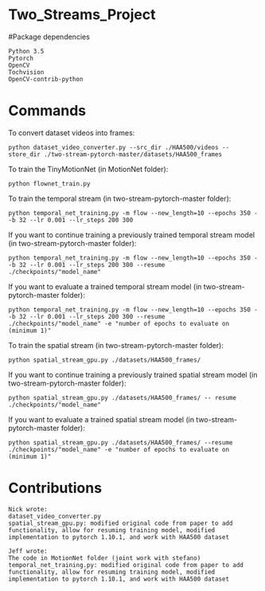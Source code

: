 # Two_Streams_Project

#Package dependencies
```
Python 3.5
Pytorch
OpenCV
Tochvision
OpenCV-contrib-python
```

# Commands
To convert dataset videos into frames:
```
python dataset_video_converter.py --src_dir ./HAA500/videos --store_dir ./two-stream-pytorch-master/datasets/HAA500_frames
```
To train the TinyMotionNet (in MotionNet folder): 
```
python flownet_train.py
```
To train the temporal stream (in two-stream-pytorch-master folder):
```
python temporal_net_training.py -m flow --new_length=10 --epochs 350 --b 32 --lr 0.001 --lr_steps 200 300
```
If you want to continue training a previously trained temporal stream model (in two-stream-pytorch-master folder):
```
python temporal_net_training.py -m flow --new_length=10 --epochs 350 --b 32 --lr 0.001 --lr_steps 200 300 --resume ./checkpoints/"model_name"
```
If you want to evaluate a trained temporal stream model (in two-stream-pytorch-master folder):
```
python temporal_net_training.py -m flow --new_length=10 --epochs 350 --b 32 --lr 0.001 --lr_steps 200 300 --resume ./checkpoints/"model_name" -e "number of epochs to evaluate on (minimum 1)"
```
To train the spatial stream (in two-stream-pytorch-master folder): 
```
python spatial_stream_gpu.py ./datasets/HAA500_frames/
```
If you want to continue training a previously trained spatial stream model (in two-stream-pytorch-master folder):
```
python spatial_stream_gpu.py ./datasets/HAA500_frames/ -- resume ./checkpoints/"model_name"
```
If you want to evaluate a trained spatial stream model (in two-stream-pytorch-master folder):
```
python spatial_stream_gpu.py ./datasets/HAA500_frames/ --resume ./checkpoints/"model_name" -e "number of epochs to evaluate on (minimum 1)"
```

# Contributions
```
Nick wrote:
dataset_video_converter.py
spatial_stream_gpu.py: modified original code from paper to add functionality, allow for resuming training model, modified implementation to pytorch 1.10.1, and work with HAA500 dataset
```
```
Jeff wrote:
The code in MotionNet folder (joint work with stefano)
temporal_net_training.py: modified original code from paper to add functionality, allow for resuming training model, modified implementation to pytorch 1.10.1, and work with HAA500 dataset
```

